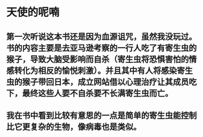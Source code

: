 # 天使的呢喃
## 第一次听说这本书还是因为血源诅咒，虽然我没玩过。书的内容主要是去亚马逊考察的一行人吃了有寄生虫的猴子，导致大脑受影响而自杀（寄生虫将恐惧害怕的情感转化为相反的愉悦刺激）。并且其中有人将感染寄生虫的猴子带回日本，成立网站借以心理治疗让其成员吃下，最终这些人要不自杀要不长满寄生虫而亡。
## 我在书中看到比较有意思的一点是简单的寄生虫能控制比它更复杂的生物，像病毒也是类似。
